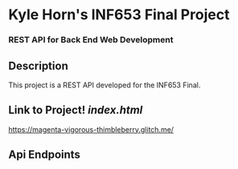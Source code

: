 # Kyle Horn's INF653 Final Project  
### REST API for Back End Web Development  

## Description  
This project is a REST API developed for the INF653 Final. 

## Link to Project! *index.html*
https://magenta-vigorous-thimbleberry.glitch.me/

## Api Endpoints
 

